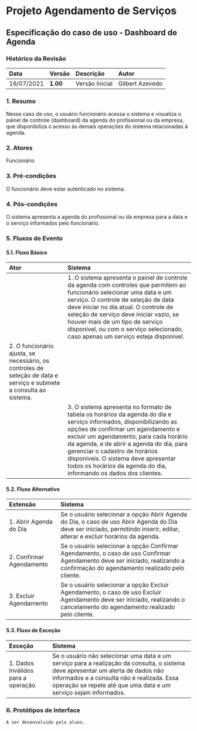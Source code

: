 # Projeto Agendamento de Serviços

## Especificação do caso de uso - Dashboard de Agenda

### Histórico da Revisão 

|  Data  | Versão | Descrição | Autor |
|:-------|:-------|:----------|:------|
| 16/07/2021 | **1.00** | Versão Inicial  | Gilbert Azevedo |

### 1. Resumo 

Nesse caso de uso, o usuário funcionário acessa o sistema e visualiza o painel de controle (dashboard) da agenda do profissional ou da empresa, que disponibiliza o acesso às demais operações do sistema relacionadas à agenda.

### 2. Atores 

Funcionário

### 3. Pré-condições

O funcionário deve estar autenticado no sistema.

### 4. Pós-condições

O sistema apresenta a agenda do profissional ou da empresa para a data e o serviço informados pelo funcionário.

### 5. Fluxos de Evento

#### 5.1. Fluxo Básico

| Ator   | Sistema |
|:-------|:--------|
|| 1. O sistema apresenta o painel de controle da agenda com controles que permitem ao funcionário selecionar uma data e um serviço. O controle de seleção de data deve iniciar no dia atual. O controle de seleção de serviço deve iniciar vazio, se houver mais de um tipo de serviço disponível, ou com o serviço selecionado, caso apenas um serviço esteja disponível. |
| 2. O funcionário ajusta, se necessário, os controles de seleção de data e serviço e submete a consulta ao sistema. ||
|| 3. O sistema apresenta no formato de tabela os horários da agenda do dia e serviço informados, disponibilizando as opções de confirmar um agendamento e excluir um agendamento, para cada horário da agenda, e de abrir a agenda do dia, para gerenciar o cadastro de horários disponíveis. O sistema deve apresentar todos os horários da agenda do dia, informando os dados dos clientes. |

#### 5.2. Fluxo Alternativo

| Extensão | Sistema |
|:--------|:--------|
| 1. Abrir Agenda do Dia | Se o usuário selecionar a opção Abrir Agenda do Dia, o caso de uso Abrir Agenda do Dia deve ser iniciado, permitindo inserir, editar, alterar e excluir horários da agenda. |
| 2. Confirmar Agendamento | Se o usuário selecionar a opção Confirmar Agendamento, o caso de uso Confirmar Agendamento deve ser iniciado, realizando a confirmação do agendamento realizado pelo cliente. |
| 3. Excluir Agendamento | Se o usuário selecionar a opção Excluir Agendamento, o caso de uso Excluir Agendamento deve ser iniciado, realizando o cancelamento do agendamento realizado pelo cliente. |

#### 5.3. Fluxo de Exceção

| Exceção | Sistema |
|:--------|:--------|
| 1. Dados inválidos para a operação | Se o usuário não selecionar uma data e um serviço para a realização da consulta, o sistema deve apresentar um alerta de dados não informados e a consulta não é realizada. Essa operação se repete até que uma data e um serviço sejam informados. |


### 6. Protótipos de Interface
`A ser desenvolvido pelo aluno.`
